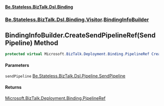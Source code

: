 #### [Be.Stateless.BizTalk.Dsl.Binding](README.md 'README')
### [Be.Stateless.BizTalk.Dsl.Binding.Visitor](Be.Stateless.BizTalk.Dsl.Binding.Visitor.md 'Be.Stateless.BizTalk.Dsl.Binding.Visitor').[BindingInfoBuilder](BindingInfoBuilder.md 'Be.Stateless.BizTalk.Dsl.Binding.Visitor.BindingInfoBuilder')

## BindingInfoBuilder.CreateSendPipelineRef(SendPipeline) Method

```csharp
protected virtual Microsoft.BizTalk.Deployment.Binding.PipelineRef CreateSendPipelineRef(Be.Stateless.BizTalk.Dsl.Pipeline.SendPipeline sendPipeline);
```
#### Parameters

<a name='Be.Stateless.BizTalk.Dsl.Binding.Visitor.BindingInfoBuilder.CreateSendPipelineRef(Be.Stateless.BizTalk.Dsl.Pipeline.SendPipeline).sendPipeline'></a>

`sendPipeline` [Be.Stateless.BizTalk.Dsl.Pipeline.SendPipeline](https://docs.microsoft.com/en-us/dotnet/api/Be.Stateless.BizTalk.Dsl.Pipeline.SendPipeline 'Be.Stateless.BizTalk.Dsl.Pipeline.SendPipeline')

#### Returns
[Microsoft.BizTalk.Deployment.Binding.PipelineRef](https://docs.microsoft.com/en-us/dotnet/api/Microsoft.BizTalk.Deployment.Binding.PipelineRef 'Microsoft.BizTalk.Deployment.Binding.PipelineRef')
